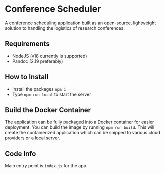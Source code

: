 # Conference Scheduler
A conference scheduling application built as an open-source, lightweight solution to handling the logistics of research conferences.

## Requirements
- NodeJS (v18 currently is supported)
- Pandoc (2.19 preferably)

## How to Install
- Install the packages `npm i`
- Type `npm run local` to start the server

## Build the Docker Container
The application can be fully packaged into a Docker container for easier deployment. You can build the image by running `npm run build`. 
This will create the containerized application which can be shipped to various cloud providers or a local server.

## Code Info
Main entry point is `index.js` for the app
